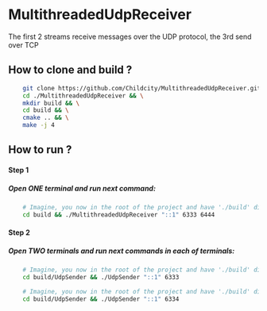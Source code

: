 # MultithreadedUdpReceiver
The first 2 streams receive messages over the UDP protocol, the 3rd send over TCP

## How to clone and build ?
```bash
    git clone https://github.com/Childcity/MultithreadedUdpReceiver.git &&\
    cd ./MultithreadedUdpReceiver && \
    mkdir build && \
    cd build && \
    cmake .. && \
    make -j 4
```

## How to run ?

#### Step 1
##### Open ONE terminal and run next command:
```bash
    # Imagine, you now in the root of the project and have './build' dir...
    cd build && ./MultithreadedUdpReceiver "::1" 6333 6444
```

#### Step 2
##### Open TWO terminals and run next commands in each of terminals:

```bash
    # Imagine, you now in the root of the project and have './build' dir...
    cd build/UdpSender && ./UdpSender "::1" 6333
```
```bash
    # Imagine, you now in the root of the project and have './build' dir...
    cd build/UdpSender && ./UdpSender "::1" 6334
```